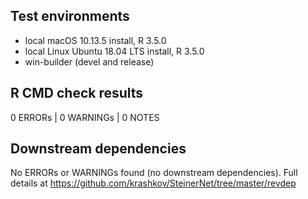 ## Test environments

* local macOS 10.13.5 install, R 3.5.0
* local Linux Ubuntu 18.04 LTS install, R 3.5.0
* win-builder (devel and release)

## R CMD check results

0 ERRORs | 0 WARNINGs | 0 NOTES

## Downstream dependencies

No ERRORs or WARNINGs found (no downstream dependencies). Full details at https://github.com/krashkov/SteinerNet/tree/master/revdep
